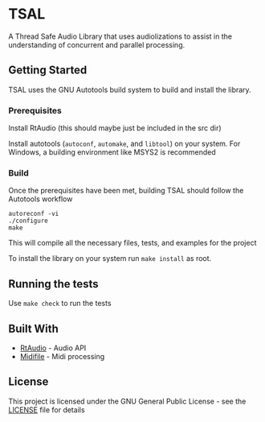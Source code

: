 # TSAL

A Thread Safe Audio Library that uses audiolizations to assist in the understanding of concurrent and parallel processing.

## Getting Started

TSAL uses the GNU Autotools build system to build and install the library.

### Prerequisites

Install RtAudio (this should maybe just be included in the src dir)

Install autotools (`autoconf`, `automake`, and `libtool`) on your system. For Windows, a building environment like MSYS2 is recommended

### Build

Once the prerequisites have been met, building TSAL should follow the Autotools workflow

```console
autoreconf -vi
./configure
make
```

This will compile all the necessary files, tests, and examples for the project

To install the library on your system run `make install` as root.

## Running the tests

Use `make check` to run the tests

## Built With

* [RtAudio](https://github.com/thestk/rtaudio) - Audio API
* [Midifile](https://github.com/craigsapp/midifile) - Midi processing
  
## License

This project is licensed under the GNU General Public License - see the [LICENSE](LICENSE) file for details

